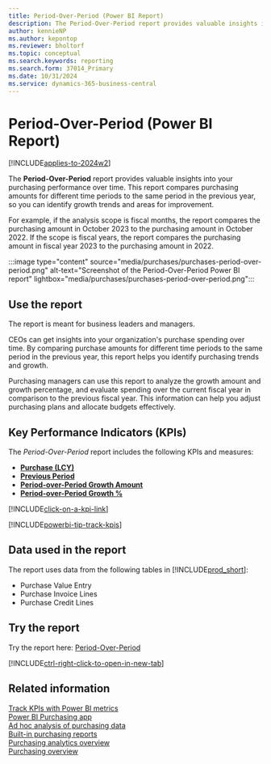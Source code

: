 ```yaml
---
title: Period-Over-Period (Power BI Report)
description: The Period-Over-Period report provides valuable insights into your organization's purchasing performance over time
author: kennieNP
ms.author: kepontop
ms.reviewer: bholtorf
ms.topic: conceptual
ms.search.keywords: reporting
ms.search.form: 37014_Primary
ms.date: 10/31/2024
ms.service: dynamics-365-business-central
---
```


# Period-Over-Period (Power BI Report)

[!INCLUDE[applies-to-2024w2](includes/applies-to-2024w2.md)]

The **Period-Over-Period** report provides valuable insights into your purchasing performance over time. This report compares purchasing amounts for different time periods to the same period in the previous year, so you can identify growth trends and areas for improvement.

For example, if the analysis scope is fiscal months, the report compares the purchasing amount in October 2023 to the purchasing amount in October 2022. If the scope is fiscal years, the report compares the purchasing amount in fiscal year 2023 to the purchasing amount in 2022.

:::image type="content" source="media/purchases/purchases-period-over-period.png" alt-text="Screenshot of the Period-Over-Period Power BI report" lightbox="media/purchases/purchases-period-over-period.png":::

## Use the report

The report is meant for business leaders and managers.

CEOs can get insights into your organization's purchase spending over time. By comparing purchase amounts for different time periods to the same period in the previous year, this report helps you identify purchasing trends and growth.

Purchasing managers can use this report to analyze the growth amount and growth percentage, and evaluate spending over the current fiscal year in comparison to the previous fiscal year. This information can help you adjust purchasing plans and allocate budgets effectively.


## Key Performance Indicators (KPIs)

The *Period-Over-Period* report includes the following KPIs and measures: 

- [**Purchase (LCY)**](purchases-powerbi-kpis.md#purchase-lcy)  
- [**Previous Period**](purchases-powerbi-kpis.md#purchase-amount-pp-fiscal)
- [**Period-over-Period Growth Amount**](purchases-powerbi-kpis.md#purchase-amount-pop-fiscal)  
- [**Period-over-Period Growth %**](purchases-powerbi-kpis.md#purchase-amount-pop--fiscal)  

[!INCLUDE[click-on-a-kpi-link](includes/click-on-a-kpi-link.md)] 

[!INCLUDE[powerbi-tip-track-kpis](includes/powerbi-tip-track-kpis.md)]

## Data used in the report

The report uses data from the following tables in [!INCLUDE[prod_short](includes/prod_short.md)]:

- Purchase Value Entry
- Purchase Invoice Lines
- Purchase Credit Lines

## Try the report

Try the report here: [Period-Over-Period](https://businesscentral.dynamics.com?page=37014)

[!INCLUDE[ctrl-right-click-to-open-in-new-tab](includes/ctrl-right-click-to-open-in-new-tab.md)]

## Related information

[Track KPIs with Power BI metrics](track-kpis-with-power-bi-metrics.md)  
[Power BI Purchasing app](purchases-powerbi-app.md)  
[Ad hoc analysis of purchasing data](ad-hoc-analysis-purchasing.md)  
[Built-in purchasing reports](purchase-reports.md)  
[Purchasing analytics overview](purchasing-analytics-overview.md)  
[Purchasing overview](purchasing-manage-purchasing.md)